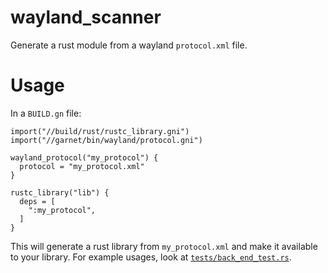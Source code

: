 # wayland_scanner

Generate a rust module from a wayland `protocol.xml` file.

# Usage
In a `BUILD.gn` file:

```
import("//build/rust/rustc_library.gni")
import("//garnet/bin/wayland/protocol.gni")

wayland_protocol("my_protocol") {
  protocol = "my_protocol.xml"
}

rustc_library("lib") {
  deps = [
    ":my_protocol",
  ]
}
```

This will generate a rust library from `my_protocol.xml` and make it available
to your library. For example usages, look at [`tests/back_end_test.rs`](tests/back_end_test.rs).
